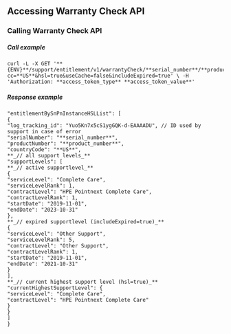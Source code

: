
## Accessing Warranty Check API

### Calling Warranty Check API
##### Call example

    curl -L -X GET '**{ENV}**/support/entitlement/v1/warrantyCheck/**serial_number**/**product_number**?cc=**US**&hsl=true&useCache=false&includeExpired=true' \ -H 'Authorization: **access_token_type** **access_token_value**'
    
##### Response example

    "entitlementBySnPnInstanceHSLList": [  
    {  
    "log_tracking_id": "Yuo5Kn7x5cS1ygGQK-d-EAAAADU", // ID used by support in case of error  
    "serialNumber": "**serial_number**",  
    "productNumber": "**product_number**",  
    "countryCode": "**US**",  
    **_// all support levels_**  
    "supportLevels": [  
    **_// active supportlevel_**  
    {  
    "serviceLevel": "Complete Care",  
    "serviceLevelRank": 1,  
    "contractLevel": "HPE Pointnext Complete Care",  
    "contractLevelRank": 1,  
    "startDate": "2019-11-01",  
    "endDate": "2023-10-31"  
    },  
    **_// expired supportlevel (includeExpired=true)_**  
    {  
    "serviceLevel": "Other Support",  
    "serviceLevelRank": 5,  
    "contractLevel": "Other Support",  
    "contractLevelRank": 1,  
    "startDate": "2019-11-01",  
    "endDate": "2021-10-31"  
    }  
    ],  
    **_// current highest support level (hsl=true)_**  
    "currentHighestSupportLevel": {  
    "serviceLevel": "Complete Care",  
    "contractLevel": "HPE Pointnext Complete Care"  
    }  
    }  
    ]  
    }

